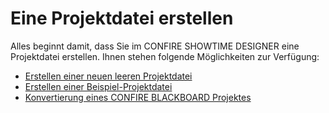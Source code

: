 # Eine Projektdatei erstellen

Alles beginnt damit, dass Sie im CONFIRE SHOWTIME DESIGNER eine Projektdatei erstellen. Ihnen stehen folgende Möglichkeiten zur Verfügung:

* [Erstellen einer neuen leeren Projektdatei](empty.md)
* [Erstellen einer Beispiel-Projektdatei](samples.md)
* [Konvertierung eines CONFIRE BLACKBOARD Projektes](convert-blackboard.md)